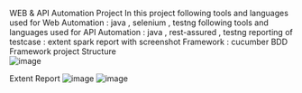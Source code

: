 WEB & API Automation Project 
In this project following tools and languages used for Web Automation : java , selenium , testng 
following tools and languages used for API Automation : java , rest-assured , testng
reporting of testcase : extent spark report with screenshot
Framework : cucumber BDD Framework
project Structure                                                                                                   
![image](https://github.com/AnandBotkule/Automation-of-WEB-API/assets/86118433/8b7db5d1-e034-40e8-8a71-1b2c6a6bfd71)                                         

Extent Report
![image](https://github.com/AnandBotkule/Automation-of-WEB-API/assets/86118433/c337c810-e5c6-418e-995a-11d0633af7fc)
![image](https://github.com/AnandBotkule/Automation-of-WEB-API/assets/86118433/c005b982-6b93-4103-a695-9238466a387f)

